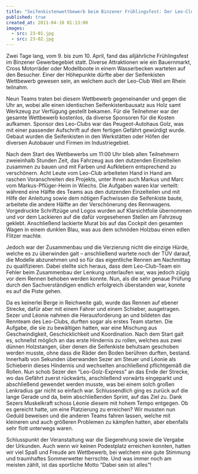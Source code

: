 ```yaml
---
title: "Seifenkistenwettbewerb beim Binzener Frühlingsfest: Der Leo-Club war dabei"
published: true
created_at: 2011-04-10 01:13:00
images:
  - src: 23-01.jpg
  - src: 23-02.jpg
---
```


Zwei Tage lang, vom 9. bis zum 10. April, fand das alljährliche Frühlingsfest im Binzener Gewerbegebiet statt. Diverse Attraktionen wie ein Bauernmarkt, Cross Motorräder oder Modellboote in einem Wasserbecken warteten auf den Besucher. Einer der Höhepunkte dürfte aber der Seifenkisten Wettbewerb gewesen sein, an welchem auch der Leo-Club Weil am Rhein teilnahm.

Neun Teams traten bei diesem Wettbewerb gegeneinander und gegen die Uhr an, wobei alle einen identischen Seifenkistenbausatz aus Holz samt Werkzeug zur Verfügung gestellt bekamen. Für die Teilnehmer war der gesamte Wettbewerb kostenlos, da diverse Sponsoren für die Kosten aufkamen. Sponsor des Leo-Clubs war das Peugeot-Autohaus Golz, was mit einer passender Aufschrift auf dem fertigen Gefährt gewürdigt wurde. Gebaut wurden die Seifenkisten in den Werkstätten oder Höfen der diversen Autobauer und Firmen im Industriegebiet.

Nach dem Start des Wettbewerbs um 11:00 Uhr blieb allen Teilnehmern zweieinhalb Stunden Zeit, das Fahrzeug aus den dutzenden Einzelteilen zusammen zu bauen und mit Farben und Aufklebern entsprechend zu verschönern. Acht Leute vom Leo-Club arbeiteten Hand in Hand am raschen Voranschreiten des Projekts, unter Ihnen auch Markus und Marc vom Markus-Pflüger-Heim in Wiechs. Die Aufgaben waren klar verteilt: während eine Hälfte des Teams aus den dutzenden Einzelteilen und mit Hilfe der Anleitung sowie dem nötigen Fachwissen die Seifenkiste baute, arbeitete die andere Hälfte an der Verschönerung des Rennwagens. Vorgedruckte Schriftzüge und Logos wurden auf Klarsichtfolie übernommen und vor dem Lackieren auf die dafür vorgesehenen Stellen am Fahrzeug geklebt. Anschließend lackierte Murat bis auf das Cockpit den gesamten Wagen in einem dunklen Blau, was aus dem schnöden Holzbau einen edlen Flitzer machte.

Jedoch war der Zusammenbau und die Verzierung nicht die einzige Hürde, welche es zu überwinden galt – anschließend wartete noch der TÜV darauf, die Modelle abzunehmen und so für das eigentliche Rennen am Nachmittag zu qualifizieren. Dabei stellte sich heraus, dass dem Leo-Club-Team ein Fehler beim Zusammenbau der Lenkung unterlaufen war, was jedoch zügig vor dem Rennen behoben werden konnte. Nun, als die sehr genaue Prüfung durch den Sachverständigen endlich erfolgreich überstanden war, konnte es auf die Piste gehen.

Da es keinerlei Berge in Reichweite gab, wurde das Rennen auf ebener Strecke, dafür aber mit einem Fahrer und einem Schieber, ausgetragen. Sezer und Léonie nahmen die Herausforderung an und bildeten das Rennteam des Leo-Clubs, durften sogar als erstes Team starten. Die Aufgabe, die sie zu bewältigen hatten, war eine Mischung aus Geschwindigkeit, Geschicklichkeit und Koordination. Nach dem Start galt es, schnellst möglich an das erste Hindernis zu rollen, welches aus zwei dünnen Holzstangen, über denen die Seifenkiste behutsam geschoben werden musste, ohne dass die Räder den Boden berühren durften, bestand. Innerhalb von Sekunden überwanden Sezer am Steuer und Léonie als Schieberin dieses Hindernis und wechselten anschließend pflichtgemäß die Rollen. Nun schob Sezer den “Leo-Golz-Express” an das Ende der Strecke, wo das Gefährt zuerst rückwärts, anschließend vorwärts eingeparkt und abschließend gewendet werden musste, was bei einem solch großen Lenkradius gar nicht so einfach war. Schlussendlich ging es zurück auf die lange Gerade und da, beim abschließenden Sprint, auf das Ziel zu. Dank Sezers Muskelkraft schoss Léonie diesem mit hohem Tempo entgegen. Ob es gereicht hatte, um eine Platzierung zu erreichen? Wir mussten nun Geduld beweisen und die anderen Teams fahren lassen, welche mit kleineren und auch größeren Problemen zu kämpfen hatten, aber ebenfalls sehr flott unterwegs waren.

Schlusspunkt der Veranstaltung war die Siegerehrung sowie die Vergabe der Urkunden. Auch wenn wir keinen Podestplatz erreichen konnten, hatten wir viel Spaß und Freude am Wettbewerb, bei welchem eine gute Stimmung und traumhaftes Sommerwetter herrschte. Und was immer noch am meisten zählt, ist das sportliche Motto “Dabei sein ist alles”!
